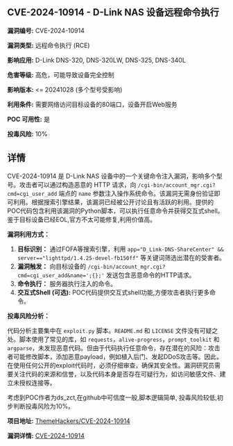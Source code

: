 ## CVE-2024-10914 - D-Link NAS 设备远程命令执行

**漏洞编号:** CVE-2024-10914

**漏洞类型:** 远程命令执行 (RCE)

**影响应用:** D-Link DNS-320, DNS-320LW, DNS-325, DNS-340L

**危害等级:** 高危，可能导致设备完全控制

**影响版本:** <= 20241028 (多个型号受影响)

**利用条件:** 需要网络访问目标设备的80端口，设备开启Web服务

**POC 可用性:** 是

**投毒风险:** 10%

## 详情

CVE-2024-10914 是 D-Link NAS 设备中的一个关键命令注入漏洞，影响多个型号。攻击者可以通过构造恶意的 HTTP 请求，向 `/cgi-bin/account_mgr.cgi?cmd=cgi_user_add` 端点的 `name` 参数注入操作系统命令。该漏洞无需身份验证即可利用。根据搜索引擎结果，该漏洞已经被公开讨论且有活跃的利用。提供的POC代码包含利用该漏洞的Python脚本，可以执行任意命令并获得交互式shell。鉴于目标设备已经EOL,官方不太可能修复,利用价值高。

**漏洞利用方式：**

1.  **目标识别：** 通过FOFA等搜索引擎，利用 `app="D_Link-DNS-ShareCenter" && server=="lighttpd/1.4.25-devel-fb150ff"` 等关键词筛选出潜在的受害者。
2.  **漏洞触发：**  向目标设备的 `/cgi-bin/account_mgr.cgi?cmd=cgi_user_add&name=';{};'` 发送包含恶意命令的HTTP请求。
3.  **命令执行：**  服务器执行注入的命令。
4.  **交互式Shell (可选):** POC代码提供交互式shell功能,方便攻击者执行更多命令。

**投毒风险分析：**

代码分析主要集中在 `exploit.py` 脚本。`README.md` 和 `LICENSE` 文件没有可疑之处。脚本使用了常见的库，如 `requests`，`alive-progress`，`prompt_toolkit` 和 `argparse`，未发现恶意代码。但由于代码执行任意命令，存在潜在的风险：攻击者可能修改脚本，添加恶意payload，例如植入后门、发起DDoS攻击等。因此，在使用任何公开的exploit代码时，必须仔细审查，确保其安全性。漏洞研究员需要关注代码的来源和信誉，以及代码本身是否存在可疑行为，如访问敏感文件、建立未授权连接等。

考虑到POC作者为ds_zct,在github中可信度一般,脚本逻辑简单, 投毒风险较低,初步判断投毒风险为10%。

**项目地址:** [ThemeHackers/CVE-2024-10914](https://github.com/ThemeHackers/CVE-2024-10914)

**漏洞详情:** [CVE-2024-10914](https://nvd.nist.gov/vuln/detail/CVE-2024-10914)